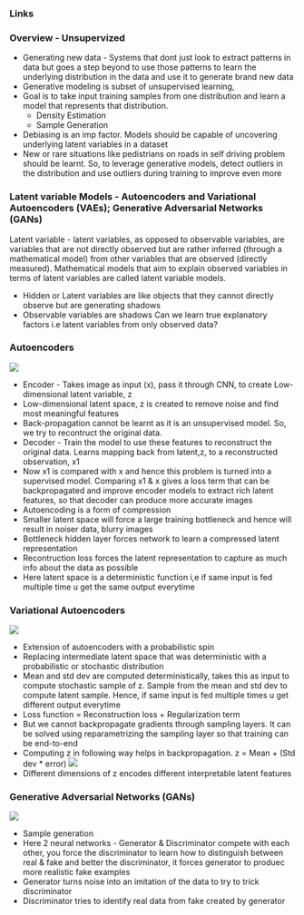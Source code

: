 ### Links


### Overview - Unsupervized
* Generating new data - Systems that dont just look to extract patterns in data but goes a step beyond to use those patterns to learn the underlying distribution in the data and use it to generate brand new data
* Generative modeling is subset of unsupervised learning, 
* Goal is to take input training samples from one distribution and learn a model that represents that distribution. 
  * Density Estimation 
  * Sample Generation 
* Debiasing is an imp factor. Models should be capable of uncovering underlying latent variables in a dataset
* New or rare situations like pedistrians on roads in self driving problem should be learnt. So, to leverage generative models, detect outliers in the distribution and use outliers during training to improve even more

### Latent variable Models - Autoencoders and Variational Autoencoders (VAEs); Generative Adversarial Networks (GANs)
Latent variable - latent variables, as opposed to observable variables, are variables that are not directly observed but are rather inferred (through a mathematical model) from other variables that are observed (directly measured). Mathematical models that aim to explain observed variables in terms of latent variables are called latent variable models. 
* Hidden or Latent variables are like objects that they cannot directly observe but are generating shadows
* Observable variables are shadows
Can we learn true explanatory factors i.e latent variables from only observed data?

### Autoencoders
![](https://blog.keras.io/img/ae/autoencoder_schema.jpg) <br/>
* Encoder - Takes image as input (x), pass it through CNN, to create Low-dimensional latent variable, z
* Low-dimensional latent space, z is created to remove noise and find most meaningful features
* Back-propagation cannot be learnt as it is an unsupervised model. So, we try to recontruct the original data. 
* Decoder - Train the model to use these features to reconstruct the original data. Learns mapping back from latent,z, to a reconstructed observation, x1
* Now x1 is compared with x and hence this problem is turned into a supervised model. Comparing x1 & x gives a loss term that can be backpropagated and improve encoder models to extract rich latent features, so that decoder can produce more accurate images
* Autoencoding is a form of compression
* Smaller latent space will force a large training bottleneck and hence will result in noiser data, blurry images
* Bottleneck hidden layer forces network to learn a compressed latent representation
* Recontruction loss forces the latent representation to capture as much info about the data as possible
* Here latent space is a deterministic function i,e if same input is fed multiple time u get the same output everytime

### Variational Autoencoders
![](https://cdn-images-1.medium.com/max/1600/1*D4hg5tL1LOGI2QJdG9zQ3w.jpeg)
* Extension of autoencoders with a probabilistic spin
* Replacing intermediate latent space that was deterministic with a probabilistic or stochastic distribution
* Mean and std dev are computed deterministically, takes this as input to compute stochastic sample of z. Sample from the mean and std dev to compute latent sample. Hence, if same input is fed multiple times u get different output everytime
* Loss function = Reconstruction loss + Regularization term
* But we cannot backpropagate gradients through sampling layers. It can be solved using reparametrizing the sampling layer so that training can be end-to-end
* Computing z in following way helps in backpropagation. z = Mean + (Std dev * error)
![](https://i.stack.imgur.com/TzX3I.png)
* Different dimensions of z encodes different interpretable latent features

### Generative Adversarial Networks (GANs)
![](https://i.stack.imgur.com/UnKny.png)
* Sample generation
* Here 2 neural networks - Generator & Discriminator compete with each other, you force the discriminator to learn how to distinguish between real & fake and better the discriminator, it forces generator to produec more realistic fake examples
* Generator turns noise into an imitation of the data to try to trick discriminator
* Discriminator tries to identify real data from fake created by generator











